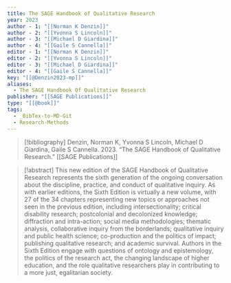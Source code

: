 ```yaml
---
title: The SAGE Handbook of Qualitative Research
year: 2023
author - 1: "[[Norman K Denzin]]"
author - 2: "[[Yvonna S Lincoln]]"
author - 3: "[[Michael D Giardina]]"
author - 4: "[[Gaile S Cannella]]"
editor - 1: "[[Norman K Denzin]]"
editor - 2: "[[Yvonna S Lincoln]]"
editor - 3: "[[Michael D Giardina]]"
editor - 4: "[[Gaile S Cannella]]"
key: "[[@Denzin2023-mp]]"
aliases:
  - The SAGE Handbook Of Qualitative Research
publisher: "[[SAGE Publications]]"
type: "[[@book]]"
tags:
  - _BibTex-to-MD-Git
  - Research-Methods
---
```


> [!bibliography]
> Denzin, Norman K, Yvonna S Lincoln, Michael D Giardina, Gaile S Cannella. 2023. “The SAGE Handbook of Qualitative Research.” [[SAGE Publications]]

> [!abstract]
> This new edition of the SAGE Handbook of Qualitative Research represents the sixth generation of the ongoing conversation about the discipline, practice, and conduct of qualitative inquiry. As with earlier editions, the Sixth Edition is virtually a new volume, with 27 of the 34 chapters representing new topics or approaches not seen in the previous edition, including intersectionality; critical disability research; postcolonial and decolonized knowledge; diffraction and intra-action; social media methodologies; thematic analysis, collaborative inquiry from the borderlands; qualitative inquiry and public health science; co-production and the politics of impact; publishing qualitative research; and academic survival. Authors in the Sixth Edition engage with questions of ontology and epistemology, the politics of the research act, the changing landscape of higher education, and the role qualitative researchers play in contributing to a more just, egalitarian society.